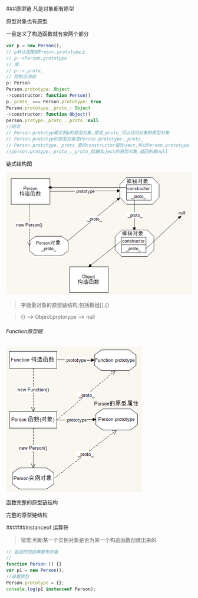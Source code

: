 ###原型链
凡是对象都有原型

原型对象也有原型

一旦定义了构造函数就有空两个部分
```javascript
var p = new Person();
// p默认连接到Preson.prototype上
// p-->Person.prototype
// 或
// p-->_proto_
// 控制台测试
p: Person
Person.prototype: Object
->constructor: function Person()
p._proto_ === Person.prototype: true
Person.prototype._proto_: Object
->constructor: function Object()
person.protype._proto_._proto_:null
//结论
// Person.prototyp是实例p的原型对象,使用_proto_可以访问对象的原型对象
// Person.prototyp的原型对象是Person.prototype._proto_
// Person.prototype._proto_里的constructor是Object,所以Person.prototype._proto_是Object的prototype
//person.protype._proto_._proto_就是Object的原型对象,返回的是null
```
链式结构图

![](/assets/链式结构.png)

>字面量对象的原型链结构,包括数组[],{}

>{} --> Object.protorype --> null

###### Function原型链
![](/assets/原型链.png)

函数完整的原型链结构

完整的原型链结构 

######instanceof 运算符

>错觉:判断某一个实例对象是否为某一个构造函数创建出来的

```javascript
// 返回的而结果是布尔值
// 
function Person () {}
var p1 = new Person();
//设置原型
Person.prototype = {};
console.log(p1 instanceof Person);

```